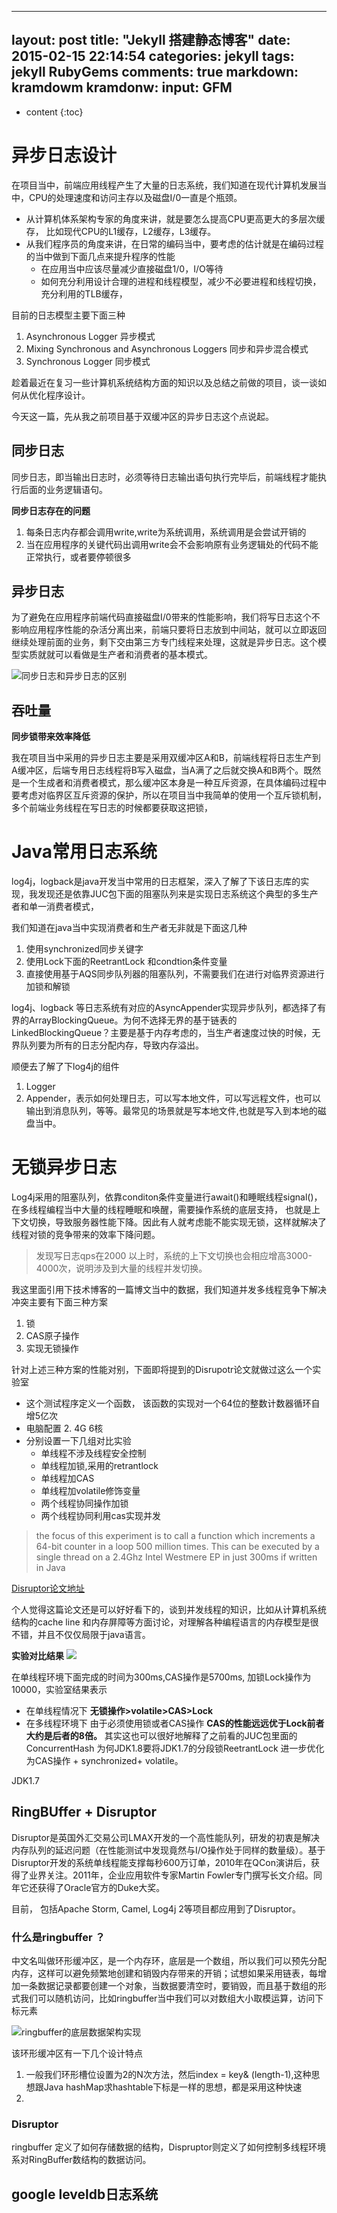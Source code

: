 
---
layout: post
title:  "Jekyll 搭建静态博客"
date:   2015-02-15 22:14:54
categories: jekyll
tags: jekyll RubyGems
comments: true
markdown: kramdowm
kramdonw:
    input: GFM
---
* content
{:toc}


# 异步日志设计
在项目当中，前端应用线程产生了大量的日志系统，我们知道在现代计算机发展当中，CPU的处理速度和访问主存以及磁盘I/0一直是个瓶颈。
- 从计算机体系架构专家的角度来讲，就是要怎么提高CPU更高更大的多层次缓存， 比如现代CPU的L1缓存，L2缓存，L3缓存。
- 从我们程序员的角度来讲，在日常的编码当中，要考虑的估计就是在编码过程的当中做到下面几点来提升程序的性能
    - 在应用当中应该尽量减少直接磁盘1/0，I/O等待
    - 如何充分利用设计合理的进程和线程模型，减少不必要进程和线程切换，充分利用的TLB缓存，

目前的日志模型主要下面三种

1. Asynchronous Logger 异步模式
2. Mixing Synchronous and Asynchronous Loggers 同步和异步混合模式
3.  Synchronous Logger 同步模式

趁着最近在复习一些计算机系统结构方面的知识以及总结之前做的项目，谈一谈如何从优化程序设计。

今天这一篇，先从我之前项目基于双缓冲区的异步日志这个点说起。

## 同步日志
同步日志，即当输出日志时，必须等待日志输出语句执行完毕后，前端线程才能执行后面的业务逻辑语句。


**同步日志存在的问题**

1. 每条日志内存都会调用write,write为系统调用，系统调用是会尝试开销的
2. 当在应用程序的关键代码出调用write会不会影响原有业务逻辑处的代码不能正常执行，或者要停顿很多

## 异步日志
为了避免在应用程序前端代码直接磁盘I/0带来的性能影响，我们将写日志这个不影响应用程序性能的杂活分离出来，前端只要将日志放到中间站，就可以立即返回继续处理前面的业务，剩下交由第三方专门线程来处理，这就是异步日志。这个模型实质就就可以看做是生产者和消费者的基本模式。

![同步日志和异步日志的区别](https://github.com/wabc1994/wabc1994.github.io/blob/master/img/myinnodb/%E5%BC%82%E6%AD%A5%E6%97%A5%E5%BF%97.png)




## 吞吐量

**同步锁带来效率降低**

我在项目当中采用的异步日志主要是采用双缓冲区A和B，前端线程将日志生产到A缓冲区，后端专用日志线程将B写入磁盘，当A满了之后就交换A和B两个。既然是一个生成者和消费者模式，那么缓冲区本身是一种互斥资源，在具体编码过程中要考虑对临界区互斥资源的保护，所以在项目当中我简单的使用一个互斥锁机制，多个前端业务线程在写日志的时候都要获取这把锁，

# Java常用日志系统
log4j，logback是java开发当中常用的日志框架，深入了解了下该日志库的实现，我发现还是依靠JUC包下面的阻塞队列来是实现日志系统这个典型的多生产者和单一消费者模式，

我们知道在java当中实现消费者和生产者无非就是下面这几种
1. 使用synchronized同步关键字
2. 使用Lock下面的ReetrantLock 和condtion条件变量
3. 直接使用基于AQS同步队列器的阻塞队列，不需要我们在进行对临界资源进行加锁和解锁

log4j、logback 等日志系统有对应的AsyncAppender实现异步队列，都选择了有界的ArrayBlockingQueue。为何不选择无界的基于链表的LinkedBlockingQueue？主要是基于内存考虑的，当生产者速度过快的时候，无界队列要为所有的日志分配内存，导致内存溢出。

顺便去了解了下log4j的组件

1. Logger
2. Appender，表示如何处理日志，可以写本地文件，可以写远程文件，也可以输出到消息队列，等等。最常见的场景就是写本地文件,也就是写入到本地的磁盘当中。


# 无锁异步日志

Log4j采用的阻塞队列，依靠conditon条件变量进行await()和睡眠线程signal()，在多线程编程当中大量的线程睡眠和唤醒，需要操作系统的底层支持，
也就是上下文切换，导致服务器性能下降。因此有人就考虑能不能实现无锁，这样就解决了线程对锁的竞争带来的效率下降问题。



>发现写日志qps在2000 以上时，系统的上下文切换也会相应增高3000-4000次，说明涉及到大量的线程并发切换。

我这里面引用下技术博客的一篇博文当中的数据，我们知道并发多线程竞争下解决冲突主要有下面三种方案
1. 锁
2. CAS原子操作
3. 实现无锁操作

针对上述三种方案的性能对别，下面即将提到的Disrupotr论文就做过这么一个实验室
- 这个测试程序定义一个函数， 该函数的实现对一个64位的整数计数器循环自增5亿次
- 电脑配置 2. 4G 6核
- 分别设置一下几组对比实验
    - 单线程不涉及线程安全控制
    - 单线程加锁,采用的retrantlock 
    - 单线程加CAS
    - 单线程加volatile修饰变量
    - 两个线程协同操作加锁
    - 两个线程协同利用cas实现并发
  
>the focus of this experiment is to call a function which increments a 64-bit counter in a loop 500 million times. This can be executed by a single thread on a 2.4Ghz Intel Westmere EP in just 300ms if written in Java
  

[Disruptor论文地址](https://lmax-exchange.github.io/disruptor/files/Disruptor-1.0.pdf)

个人觉得这篇论文还是可以好好看下的，谈到并发线程的知识，比如从计算机系统结构的cache line 和内存屏障等方面讨论，对理解各种编程语言的内存模型是很不错，并且不仅仅局限于java语言。

**实验对比结果**
![](https://github.com/wabc1994/wabc1994.github.io/blob/master/img/myinnodb/DisMethod.png)


在单线程环境下面完成的时间为300ms,CAS操作是5700ms, 加锁Lock操作为10000，实验室结果表示


- 在单线程情况下 **无锁操作>volatile>CAS>Lock** 
- 在多线程环境下 由于必须使用锁或者CAS操作  **CAS的性能远远优于Lock前者大约是后者的8倍。** 其实这也可以很好地解释了之前看的JUC包里面的ConcurrentHash 为何JDK1.8要将JDK1.7的分段锁ReetrantLock 进一步优化为CAS操作 + synchronized+ volatile。

JDK1.7




## RingBUffer + Disruptor
Disruptor是英国外汇交易公司LMAX开发的一个高性能队列，研发的初衷是解决内存队列的延迟问题（在性能测试中发现竟然与I/O操作处于同样的数量级）。基于Disruptor开发的系统单线程能支撑每秒600万订单，2010年在QCon演讲后，获得了业界关注。2011年，企业应用软件专家Martin Fowler专门撰写长文介绍。同年它还获得了Oracle官方的Duke大奖。

目前， 包括Apache Storm, Camel, Log4j 2等项目都应用到了Disruptor。


### 什么是ringbuffer ？
中文名叫做环形缓冲区，是一个内存环，底层是一个数组，所以我们可以预先分配内存，这样可以避免频繁地创建和销毁内存带来的开销；试想如果采用链表，每增加一条数据记录都要创建一个对象，当数据要清空时，要销毁，而且基于数组的形式我们可以随机访问，比如ringbuffer当中我们可以对数组大小取模运算，访问下标元素


![ringbuffer的底层数据架构实现](https://github.com/wabc1994/wabc1994.github.io/blob/master/img/myinnodb/RingBuffer.png)

该环形缓冲区有一下几个设计特点

1. 一般我们环形槽位设置为2的N次方法，然后index = key& (length-1),这种思想跟Java hashMap求hashtable下标是一样的思想，都是采用这种快速
2. 

### Disruptor

ringbuffer 定义了如何存储数据的结构，Dispruptor则定义了如何控制多线程环境系对RingBuffer数结构的数据访问。

## google leveldb日志系统



